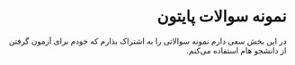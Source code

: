 <div dir="rtl">

# نمونه سوالات پایتون

در این بخش سعی دارم نمونه سوالاتی را به اشتراک بذارم که خودم برای آزمون گرفتن از دانشجو هام استفاده می‌کنم.

</div>
